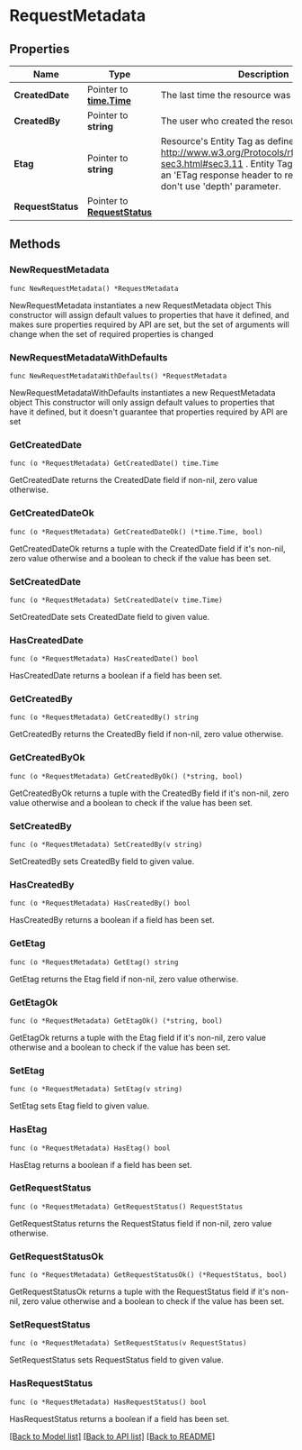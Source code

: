 # RequestMetadata

## Properties

Name | Type | Description | Notes
------------ | ------------- | ------------- | -------------
**CreatedDate** | Pointer to [**time.Time**](time.Time.md) | The last time the resource was created | [optional] [readonly] 
**CreatedBy** | Pointer to **string** | The user who created the resource. | [optional] [readonly] 
**Etag** | Pointer to **string** | Resource&#39;s Entity Tag as defined in http://www.w3.org/Protocols/rfc2616/rfc2616-sec3.html#sec3.11 . Entity Tag is also added as an &#39;ETag response header to requests which don&#39;t use &#39;depth&#39; parameter.  | [optional] [readonly] 
**RequestStatus** | Pointer to [**RequestStatus**](RequestStatus.md) |  | [optional] 

## Methods

### NewRequestMetadata

`func NewRequestMetadata() *RequestMetadata`

NewRequestMetadata instantiates a new RequestMetadata object
This constructor will assign default values to properties that have it defined,
and makes sure properties required by API are set, but the set of arguments
will change when the set of required properties is changed

### NewRequestMetadataWithDefaults

`func NewRequestMetadataWithDefaults() *RequestMetadata`

NewRequestMetadataWithDefaults instantiates a new RequestMetadata object
This constructor will only assign default values to properties that have it defined,
but it doesn't guarantee that properties required by API are set

### GetCreatedDate

`func (o *RequestMetadata) GetCreatedDate() time.Time`

GetCreatedDate returns the CreatedDate field if non-nil, zero value otherwise.

### GetCreatedDateOk

`func (o *RequestMetadata) GetCreatedDateOk() (*time.Time, bool)`

GetCreatedDateOk returns a tuple with the CreatedDate field if it's non-nil, zero value otherwise
and a boolean to check if the value has been set.

### SetCreatedDate

`func (o *RequestMetadata) SetCreatedDate(v time.Time)`

SetCreatedDate sets CreatedDate field to given value.

### HasCreatedDate

`func (o *RequestMetadata) HasCreatedDate() bool`

HasCreatedDate returns a boolean if a field has been set.

### GetCreatedBy

`func (o *RequestMetadata) GetCreatedBy() string`

GetCreatedBy returns the CreatedBy field if non-nil, zero value otherwise.

### GetCreatedByOk

`func (o *RequestMetadata) GetCreatedByOk() (*string, bool)`

GetCreatedByOk returns a tuple with the CreatedBy field if it's non-nil, zero value otherwise
and a boolean to check if the value has been set.

### SetCreatedBy

`func (o *RequestMetadata) SetCreatedBy(v string)`

SetCreatedBy sets CreatedBy field to given value.

### HasCreatedBy

`func (o *RequestMetadata) HasCreatedBy() bool`

HasCreatedBy returns a boolean if a field has been set.

### GetEtag

`func (o *RequestMetadata) GetEtag() string`

GetEtag returns the Etag field if non-nil, zero value otherwise.

### GetEtagOk

`func (o *RequestMetadata) GetEtagOk() (*string, bool)`

GetEtagOk returns a tuple with the Etag field if it's non-nil, zero value otherwise
and a boolean to check if the value has been set.

### SetEtag

`func (o *RequestMetadata) SetEtag(v string)`

SetEtag sets Etag field to given value.

### HasEtag

`func (o *RequestMetadata) HasEtag() bool`

HasEtag returns a boolean if a field has been set.

### GetRequestStatus

`func (o *RequestMetadata) GetRequestStatus() RequestStatus`

GetRequestStatus returns the RequestStatus field if non-nil, zero value otherwise.

### GetRequestStatusOk

`func (o *RequestMetadata) GetRequestStatusOk() (*RequestStatus, bool)`

GetRequestStatusOk returns a tuple with the RequestStatus field if it's non-nil, zero value otherwise
and a boolean to check if the value has been set.

### SetRequestStatus

`func (o *RequestMetadata) SetRequestStatus(v RequestStatus)`

SetRequestStatus sets RequestStatus field to given value.

### HasRequestStatus

`func (o *RequestMetadata) HasRequestStatus() bool`

HasRequestStatus returns a boolean if a field has been set.


[[Back to Model list]](../README.md#documentation-for-models) [[Back to API list]](../README.md#documentation-for-api-endpoints) [[Back to README]](../README.md)


